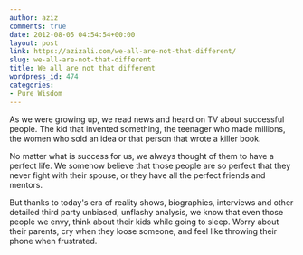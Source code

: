 ```yaml
---
author: aziz
comments: true
date: 2012-08-05 04:54:54+00:00
layout: post
link: https://azizali.com/we-all-are-not-that-different/
slug: we-all-are-not-that-different
title: We all are not that different
wordpress_id: 474
categories:
- Pure Wisdom
---
```


As we were growing up, we read news and heard on TV about successful people. The kid that invented something, the teenager who made millions, the women who sold an idea or that person that wrote a killer book.

No matter what is success for us, we always thought of them to have a perfect life. We somehow believe that those people are so perfect that they never fight with their spouse, or they have all the perfect friends and mentors.

But thanks to today's era of reality shows, biographies, interviews and other detailed third party unbiased, unflashy analysis, we know that even those people we envy, think about their kids while going to sleep. Worry about their parents, cry when they loose someone, and feel like throwing their phone when frustrated.
